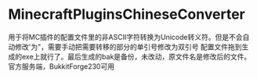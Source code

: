 MinecraftPluginsChineseConverter
================================
用于将MC插件的配置文件里的非ASCII字符转换为Unicode转义符。但是不会自动修改'为"，需要手动把需要转移的部分的单引号修改为双引号
配置文件拖到生成的exe上就行了。最后生成的bak是备份，未改动，原文件名是修改后的文件。官方服务端，BukkitForge230可用

